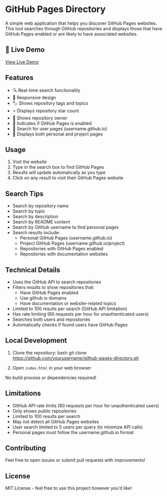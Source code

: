 # GitHub Pages Directory

A simple web application that helps you discover GitHub Pages websites. This tool searches through GitHub repositories and displays those that have GitHub Pages enabled or are likely to have associated websites.

## 🚀 Live Demo
[View Live Demo](https://mnpezz.github.io/searchGitHubPages/)

## Features

- 🔍 Real-time search functionality
- 📱 Responsive design
- 🏷️ Shows repository tags and topics
- ⭐ Displays repository star count
- 👤 Shows repository owner
- 📄 Indicates if GitHub Pages is enabled
- 🔎 Search for user pages (username.github.io)
- 👥 Displays both personal and project pages

## Usage

1. Visit the website
2. Type in the search box to find GitHub Pages
3. Results will update automatically as you type
4. Click on any result to visit their GitHub Pages website

## Search Tips

- Search by repository name
- Search by topic
- Search by description
- Search by README content
- Search by GitHub username to find personal pages
- Search results include:
  - Personal GitHub Pages (username.github.io)
  - Project GitHub Pages (username.github.io/project)
  - Repositories with GitHub Pages enabled
  - Repositories with documentation websites

## Technical Details

- Uses the GitHub API to search repositories
- Filters results to show repositories that:
  - Have GitHub Pages enabled
  - Use github.io domains
  - Have documentation or website-related topics
- Limited to 100 results per search (GitHub API limitation)
- Has rate limiting (60 requests per hour for unauthenticated users)
- Searches both users and repositories
- Automatically checks if found users have GitHub Pages

## Local Development

1. Clone the repository: 
bash
git clone https://github.com/yourusername/github-pages-directory.git


2. Open `index.html` in your web browser

No build process or dependencies required!

## Limitations

- GitHub API rate limits (60 requests per hour for unauthenticated users)
- Only shows public repositories
- Limited to 100 results per search
- May not detect all GitHub Pages websites
- User search limited to 5 users per query (to minimize API calls)
- Personal pages must follow the username.github.io format

## Contributing

Feel free to open issues or submit pull requests with improvements!

## License

MIT License - feel free to use this project however you'd like!
